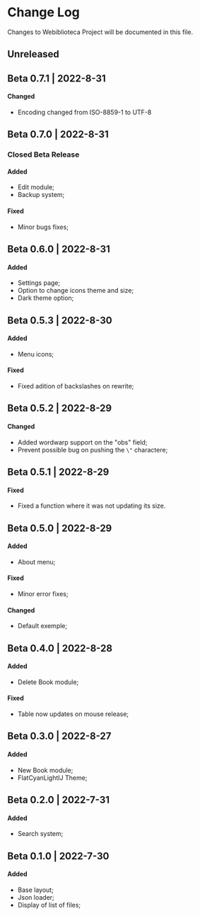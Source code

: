 # Change Log

Changes to Webiblioteca Project will be documented in this file.


## Unreleased

## Beta 0.7.1 | 2022-8-31

#### Changed

- Encoding changed from ISO-8859-1 to UTF-8

## Beta 0.7.0 | 2022-8-31

### Closed Beta Release

#### Added

- Edit module;
- Backup system;

#### Fixed

- Minor bugs fixes;


## Beta 0.6.0 | 2022-8-31

#### Added

- Settings page;
- Option to change icons theme and size;
- Dark theme option;


## Beta 0.5.3 | 2022-8-30

#### Added

- Menu icons;

#### Fixed

- Fixed adition of backslashes on rewrite;


## Beta 0.5.2 | 2022-8-29

#### Changed

- Added wordwarp support on the "obs" field;
- Prevent possible bug on pushing the `\"` charactere;


## Beta 0.5.1 | 2022-8-29

#### Fixed

- Fixed a function where it was not updating its size.


## Beta 0.5.0 | 2022-8-29

#### Added

- About menu;

#### Fixed

- Minor error fixes;

#### Changed

- Default exemple;


## Beta 0.4.0 | 2022-8-28

#### Added

- Delete Book module;

#### Fixed

- Table now updates on mouse release;


## Beta 0.3.0 | 2022-8-27

#### Added

- New Book module;
- FlatCyanLightIJ Theme;


## Beta 0.2.0 | 2022-7-31

#### Added

- Search system;


## Beta 0.1.0 | 2022-7-30

#### Added

- Base layout;
- Json loader;
- Display of list of files;
